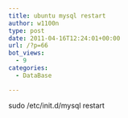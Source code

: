 ```yaml
---
title: ubuntu mysql restart
author: w1100n
type: post
date: 2011-04-16T12:24:01+00:00
url: /?p=66
bot_views:
  - 9
categories:
  - DataBase

---
```

sudo /etc/init.d/mysql restart